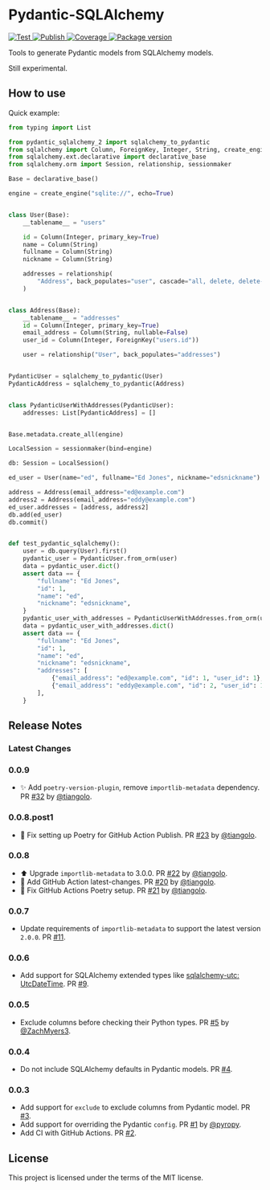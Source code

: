 # Pydantic-SQLAlchemy

<a href="https://github.com/tiangolo/pydantic-sqlalchemy/actions?query=workflow%3ATest" target="_blank">
    <img src="https://github.com/tiangolo/pydantic-sqlalchemy/workflows/Test/badge.svg" alt="Test">
</a>
<a href="https://github.com/tiangolo/pydantic-sqlalchemy/actions?query=workflow%3APublish" target="_blank">
    <img src="https://github.com/tiangolo/pydantic-sqlalchemy/workflows/Publish/badge.svg" alt="Publish">
</a>
<a href="https://codecov.io/gh/tiangolo/pydantic-sqlalchemy" target="_blank">
    <img src="https://img.shields.io/codecov/c/github/tiangolo/pydantic-sqlalchemy?color=%2334D058" alt="Coverage">
</a>
<a href="https://pypi.org/project/pydantic-sqlalchemy" target="_blank">
    <img src="https://img.shields.io/pypi/v/pydantic-sqlalchemy?color=%2334D058&label=pypi%20package" alt="Package version">
</a>

Tools to generate Pydantic models from SQLAlchemy models.

Still experimental.

## How to use

Quick example:

```Python
from typing import List

from pydantic_sqlalchemy_2 import sqlalchemy_to_pydantic
from sqlalchemy import Column, ForeignKey, Integer, String, create_engine
from sqlalchemy.ext.declarative import declarative_base
from sqlalchemy.orm import Session, relationship, sessionmaker

Base = declarative_base()

engine = create_engine("sqlite://", echo=True)


class User(Base):
    __tablename__ = "users"

    id = Column(Integer, primary_key=True)
    name = Column(String)
    fullname = Column(String)
    nickname = Column(String)

    addresses = relationship(
        "Address", back_populates="user", cascade="all, delete, delete-orphan"
    )


class Address(Base):
    __tablename__ = "addresses"
    id = Column(Integer, primary_key=True)
    email_address = Column(String, nullable=False)
    user_id = Column(Integer, ForeignKey("users.id"))

    user = relationship("User", back_populates="addresses")


PydanticUser = sqlalchemy_to_pydantic(User)
PydanticAddress = sqlalchemy_to_pydantic(Address)


class PydanticUserWithAddresses(PydanticUser):
    addresses: List[PydanticAddress] = []


Base.metadata.create_all(engine)

LocalSession = sessionmaker(bind=engine)

db: Session = LocalSession()

ed_user = User(name="ed", fullname="Ed Jones", nickname="edsnickname")

address = Address(email_address="ed@example.com")
address2 = Address(email_address="eddy@example.com")
ed_user.addresses = [address, address2]
db.add(ed_user)
db.commit()


def test_pydantic_sqlalchemy():
    user = db.query(User).first()
    pydantic_user = PydanticUser.from_orm(user)
    data = pydantic_user.dict()
    assert data == {
        "fullname": "Ed Jones",
        "id": 1,
        "name": "ed",
        "nickname": "edsnickname",
    }
    pydantic_user_with_addresses = PydanticUserWithAddresses.from_orm(user)
    data = pydantic_user_with_addresses.dict()
    assert data == {
        "fullname": "Ed Jones",
        "id": 1,
        "name": "ed",
        "nickname": "edsnickname",
        "addresses": [
            {"email_address": "ed@example.com", "id": 1, "user_id": 1},
            {"email_address": "eddy@example.com", "id": 2, "user_id": 1},
        ],
    }
```

## Release Notes

### Latest Changes


### 0.0.9

* ✨ Add `poetry-version-plugin`, remove `importlib-metadata` dependency. PR [#32](https://github.com/tiangolo/pydantic-sqlalchemy/pull/32) by [@tiangolo](https://github.com/tiangolo).

### 0.0.8.post1

* 💚 Fix setting up Poetry for GitHub Action Publish. PR [#23](https://github.com/tiangolo/pydantic-sqlalchemy/pull/23) by [@tiangolo](https://github.com/tiangolo).

### 0.0.8

* ⬆️ Upgrade `importlib-metadata` to 3.0.0. PR [#22](https://github.com/tiangolo/pydantic-sqlalchemy/pull/22) by [@tiangolo](https://github.com/tiangolo).
* 👷 Add GitHub Action latest-changes. PR [#20](https://github.com/tiangolo/pydantic-sqlalchemy/pull/20) by [@tiangolo](https://github.com/tiangolo).
* 💚 Fix GitHub Actions Poetry setup. PR [#21](https://github.com/tiangolo/pydantic-sqlalchemy/pull/21) by [@tiangolo](https://github.com/tiangolo).

### 0.0.7

* Update requirements of `importlib-metadata` to support the latest version `2.0.0`. PR [#11](https://github.com/tiangolo/pydantic-sqlalchemy/pull/11).

### 0.0.6

* Add support for SQLAlchemy extended types like [sqlalchemy-utc: UtcDateTime](https://github.com/spoqa/sqlalchemy-utc). PR [#9](https://github.com/tiangolo/pydantic-sqlalchemy/pull/9).

### 0.0.5

* Exclude columns before checking their Python types. PR [#5](https://github.com/tiangolo/pydantic-sqlalchemy/pull/5) by [@ZachMyers3](https://github.com/ZachMyers3).

### 0.0.4

* Do not include SQLAlchemy defaults in Pydantic models. PR [#4](https://github.com/tiangolo/pydantic-sqlalchemy/pull/4).

### 0.0.3

* Add support for `exclude` to exclude columns from Pydantic model. PR [#3](https://github.com/tiangolo/pydantic-sqlalchemy/pull/3).
* Add support for overriding the Pydantic `config`. PR [#1](https://github.com/tiangolo/pydantic-sqlalchemy/pull/1) by [@pyropy](https://github.com/pyropy).
* Add CI with GitHub Actions. PR [#2](https://github.com/tiangolo/pydantic-sqlalchemy/pull/2).

## License

This project is licensed under the terms of the MIT license.
